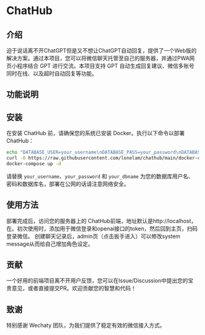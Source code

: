 # ChatHub

## 介绍

迫于说话离不开ChatGPT但是又不想让ChatGPT自动回复，提供了一个Web版的解决方案。通过本项目，您可以将微信聊天托管至自己的服务器，并通过PWA网页小程序结合 GPT 进行交流。本项目支持 GPT 自动生成回复建议、微信多账号同时在线、以及超时自动回复等功能。

## 功能说明

## 安装

在安装 ChatHub 前，请确保您的系统已安装 Docker。执行以下命令以部署 ChatHub：

```bash
echo "DATABASE_USER=your_username\nDATABASE_PASS=your_password\nDATABASE_NAME=your_dbname" > .env
curl -O https://raw.githubusercontent.com/lonelam/chathub/main/docker-compose.yml
docker-compose up -d
```

请替换 `your_username`、`your_password` 和 `your_dbname` 为您的数据库用户名、密码和数据库名，部署在公网的话请注意网络安全。

## 使用方法

部署完成后，访问您的服务器上的 ChatHub前端，地址默认是http://localhost，在。初次使用时，添加用于微信登录和openai接口的token，然后回到主页，扫码登录微信。
创建聊天记录后，admin页（点击扳手进入）可以修改system message从而给自己增加角色设定。

## 贡献

一个好用的前端项目离不开用户反馈，您可以在Issue/Discussion中提出您的宝贵意见，或者直接提交PR。欢迎贡献您的智慧和代码！

## 致谢

特别感谢 Wechaty 团队，为我们提供了稳定有效的微信接入方式。

